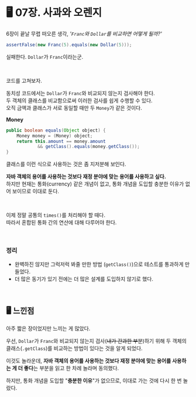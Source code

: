 # 🖥 07장. 사과와 오렌지

6장이 끝날 무렵 떠오른 생각, *'`Franc`와 `Dollar`를 비교하면 어떻게 될까?'*

```java
assertFalse(new Franc(5).equals(new Dollar(5)));
```

실패한다. `Dollar`가 `Franc`이라는군. 

&nbsp;

코드를 고쳐보자.

동치성 코드에서는 `Dollar`가 `Franc`와 비교되지 않는지 검사해야 한다.  
두 객체의 클래스를 비교함으로써 이러한 검사를 쉽게 수행할 수 있다.  
오직 금액과 클래스가 서로 동일할 때만 두 `Money`가 같은 것이다.

**Money**

```java
public boolean equals(Object object) {
    Money money = (Money) object;
    return this.amount == money.amount 
            && getClass().equals(money.getClass());
}
```

클래스를 이런 식으로 사용하는 것은 좀 지저분해 보인다.  

**자바 객체의 용어를 사용하는 것보다 재정 분야에 맞는 용어를 사용하고 싶다.**  
하지만 현재는 통화(currency) 같은 개념이 없고, 통화 개념을 도입할 충분한 이유가 없어 보이므로 이대로 둔다.

&nbsp;

이제 정말 공통의 `times()`를 처리해야 할 때다.  
따라서 혼합된 통화 간의 연산에 대해 다루어야 한다.

&nbsp;

### 정리

- 완벽하진 않지만 그럭저럭 봐줄 만한 방법 (`getClass()`)으로 테스트를 통과하게 만들었다.
- 더 많은 동기가 있기 전에는 더 많은 설계를 도입하지 않기로 했다.

&nbsp;

## 🖥 느낀점

아주 짧은 장이었지만 느끼는 게 많았다.  

우선, `Dollar`가 `Franc`와 비교되지 않는지 검사(~~내가 간과한 부분~~)하기 위해 두 객체의 클래스(`.getClass`)를 비교하는 방법이 있다는 것을 알게 되었다.  

이것도 놀라운데, **자바 객체의 용어를 사용하는 것보다 재정 분야에 맞는 용어를 사용하는 게 더 좋다**는 부분을 읽고 한 차례 놀라며 동의했다.  

하지만, 통화 개념을 도입할 "**충분한 이유**"가 없으므로, 이대로 가는 것에 다시 한 번 놀랐다.
